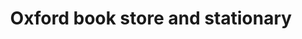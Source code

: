 ---
title: "Oxford book store and stationary"
url: /raipur/oxford-book-store-and-stationary/
shop: books
---